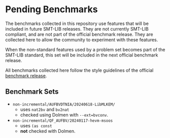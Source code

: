 # Pending Benchmarks

The benchmarks collected in this repository use features that will be
included in future SMT-LIB releases.  They are not currently SMT-LIB
compliant, and are not part of the official benchmark release.  They are
collected here to allow the community to experiment with these features.

When the non-standard features used by a problem set becomes part of the
SMT-LIB standard, this set will be included in the next official benchmark
release.

All benchmarks collected here follow the style guidelines of the official
[benchmark release](https://github.com/SMT-LIB/pending-benchmarks).

## Benchmark Sets

* `non-incremental/AUFBVDTNIA/20240618-LibMLKEM/`
   * uses `nat2bv` and `bv2nat`
   * checked using Dolmen with `--ext=bvconv`.
* `non-incremental/QF_AUFBV/20240117-hevm-msoos`
   * uses `(as const`
   * **not** checked with Dolmen.
